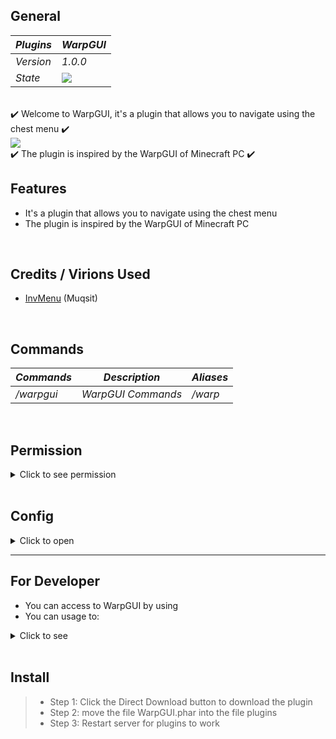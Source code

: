 ## General

| *Plugins* | *WarpGUI* |
| --- | --- |
| *Version* | *1.0.0* |
| *State* | *<a href="https://poggit.pmmp.io/p/WarpGUI"><img src="https://poggit.pmmp.io/shield.state/WarpGUI"></a>* |

<br>
✔️ Welcome to WarpGUI, it's a plugin that allows you to navigate using the chest menu ✔️
<br>
<img src="https://github.com/Clickedtran/WarpGUI-PM4/blob/Master/icon.png"/>
<br>
✔️ The plugin is inspired by the WarpGUI of Minecraft PC ✔️

## Features
- It's a plugin that allows you to navigate using the chest menu
- The plugin is inspired by the WarpGUI of Minecraft PC

<br>

## Credits / Virions Used
- [InvMenu](https://github.com/Muqsit/InvMenu) (Muqsit)

<br>

## Commands
| *Commands* | *Description* | *Aliases* |
| --- | --- | --- |
| */warpgui* | *WarpGUI Commands* | */warp* |

<br>

## Permission

<details>
  <summary>Click to see permission</summary>
- use permission warpgui.command to use command /warpgui
- use permission warpgui.command.help to use command /warpgui help
- use permission warpgui.command.setwarp to use command /warpgui setwarp
- use permission warpgui.command.deletewarp to use command /warpgui deletewarp
- use permission warpgui.command.editwarp to use command /warpgui editwarp
</details>

<br>

## Config

<details>
  <summary>Click to open</summary>

---
# WarpGUI config.yml
#    
#    ░██╗░░░░░░░██╗░█████╗░██████╗░██████╗░░██████╗░██╗░░░██╗██╗
#    ░██║░░██╗░░██║██╔══██╗██╔══██╗██╔══██╗██╔════╝░██║░░░██║██║
#    ░╚██╗████╗██╔╝███████║██████╔╝██████╔╝██║░░██╗░██║░░░██║██║
#    ░░████╔═████║░██╔══██║██╔══██╗██╔═══╝░██║░░╚██╗██║░░░██║██║
#    ░░╚██╔╝░╚██╔╝░██║░░██║██║░░██║██║░░░░░╚██████╔╝╚██████╔╝██║
#    ░░░╚═╝░░░╚═╝░░╚═╝░░╚═╝╚═╝░░╚═╝╚═╝░░░░░░╚═════╝░░╚═════╝░╚═╝
#
# Message Teleport To Warp
# Use {warp} to get warp name
msg-teleport: "§aSuccessfully teleport to warp§6 {warp}"

# Menu WarpGUI Name
menu-name: "WarpGUI"
...
</details>

---
## For Developer
- You can access to WarpGUI by using 
- You can usage to:
<details>
  <summary>Click to see</summary>
>- Create Warp Usage:
```php
$warpname = "Warp1";
$x = $player->getPosition()->getX();
$y = $player->getPosition()->getY();
$z = $player->getPosition()->getZ();
$world = $player->getPosition()->getWorld()->getDisplayName();
WarpGUI::getInstance()->addWarp($warpname, $x, $y, $z, $world);

- Remove Warp Usage:

$warpname = "Warp1";
WarpGUI::getInstance()->removeWarp($warpname);
</details>

<br>

## Install
>- Step 1: Click the Direct Download button to download the plugin
>- Step 2: move the file WarpGUI.phar into the file plugins
>- Step 3: Restart server for plugins to work

